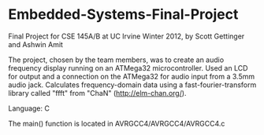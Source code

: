 Embedded-Systems-Final-Project
==============================

Final Project for CSE 145A/B at UC Irvine Winter 2012, by Scott Gettinger and Ashwin Amit

The project, chosen by the team members, was to create an audio frequency display running on an ATMega32 microcontroller.
Used an LCD for output and a connection on the ATMega32 for audio input from a 3.5mm audio jack.
Calculates frequency-domain data using a fast-fourier-transform library called "ffft" from "ChaN" (http://elm-chan.org/).

Language: C

The main() function is located in AVRGCC4/AVRGCC4/AVRGCC4.c
